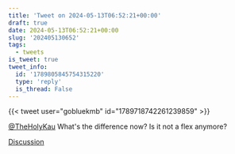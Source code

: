 ```yaml
---
title: 'Tweet on 2024-05-13T06:52:21+00:00'
draft: true
date: 2024-05-13T06:52:21+00:00
slug: '202405130652'
tags:
  - tweets
is_tweet: true
tweet_info:
  id: '1789805845754315220'
  type: 'reply'
  is_thread: False
---
```




{{< tweet user="gobluekmb" id="1789718742261239859" >}}

[@TheHolyKau](https://x.com/TheHolyKau) What's the difference now? Is it not a flex anymore?

[Discussion](https://x.com/sytelus/status/1789805845754315220)
